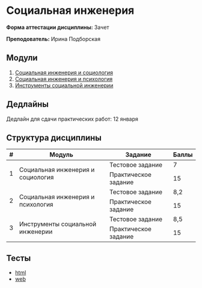 # Социальная инженерия

**Форма аттестации дисциплины:** Зачет

**Преподователь:** Ирина Подборская

## Модули

1. [Социальная инженерия и социология](./01_Социальная_инженерия_социология.md)
1. [Социальная инженерия и психология](./02_Социальная_инженерия_психология.md)
1. [Инструменты социальной инженерии](./03_Инструменты_социальной_инженерии.md)

## Дедлайны

Дедлайн для сдачи практических работ: 12 января

## Структура дисциплины

<table>
    <thead>
            <tr>
                <th>#</th>
                <th>Модуль</th>
                <th>Задание</th>
                <th>Баллы</th>
            </tr>
    </thead>
    <tbody>
        <tr>
            <td rowspan="2">1</td>
            <td rowspan="2">Социальная инженерия и социология</td>
            <td>Тестовое задание</td>
            <td>7</td>
        </tr>
        <tr>
            <td>Практическое задание</td>
            <td>15</td>
        </tr>
        <tr>
            <td rowspan="2">2</td>
            <td rowspan="2">Социальная инженерия и психология</td>
            <td>Тестовое задание</td>
            <td>8,2</td>
        </tr>
        <tr>
            <td>Практическое задание</td>
            <td>15</td>
        </tr>
        <tr>
            <td rowspan="2">3</td>
            <td rowspan="2">Инструменты социальной инженерии</td>
            <td>Тестовое задание</td>
            <td>8,5</td>
        </tr>
        <tr>
            <td>Практическое задание</td>
            <td>15</td>
        </tr>
    </tbody>
</table>

## Тесты

- [html](./questions.html)
- [web]()
